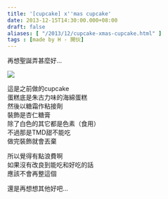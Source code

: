 ```yaml
---
title: '[cupcake] x''mas cupcake'
date: 2013-12-15T14:30:00.000+08:00
draft: false
aliases: [ "/2013/12/cupcake-xmas-cupcake.html" ]
tags : [made by H - 開伙]
---
```


再想聖誕弄甚麼好...  

[![](https://2.bp.blogspot.com/-fcngrHo-C4Q/XCiHlMSa-UI/AAAAAAAADM4/tHLcR6Rb7SkddZMHHuhpttlc1nTkURx7ACLcBGAs/s640/52.jpg)](https://2.bp.blogspot.com/-fcngrHo-C4Q/XCiHlMSa-UI/AAAAAAAADM4/tHLcR6Rb7SkddZMHHuhpttlc1nTkURx7ACLcBGAs/s1600/52.jpg)

這是之前做的cupcake  
蛋糕底是朱古力味的海綿蛋糕  
然後以糖霜作粘接劑  
裝飾是杏仁糖膏  
除了白色的其它都是色素（食用）  
不過那是TMD甜不能吃  
做完裝飾就會丟棄  
  
所以覺得有點浪費啊  
如果沒有改良到能吃和好吃的話  
應該不會再整這個  
  
還是再想想其他好吧...
